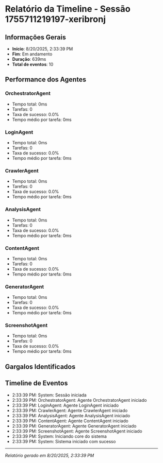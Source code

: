 
# Relatório da Timeline - Sessão 1755711219197-xeribronj

## Informações Gerais
- **Início**: 8/20/2025, 2:33:39 PM
- **Fim**: Em andamento
- **Duração**: 639ms
- **Total de eventos**: 10

## Performance dos Agentes
### OrchestratorAgent
- Tempo total: 0ms
- Tarefas: 0
- Taxa de sucesso: 0.0%
- Tempo médio por tarefa: 0ms

### LoginAgent
- Tempo total: 0ms
- Tarefas: 0
- Taxa de sucesso: 0.0%
- Tempo médio por tarefa: 0ms

### CrawlerAgent
- Tempo total: 0ms
- Tarefas: 0
- Taxa de sucesso: 0.0%
- Tempo médio por tarefa: 0ms

### AnalysisAgent
- Tempo total: 0ms
- Tarefas: 0
- Taxa de sucesso: 0.0%
- Tempo médio por tarefa: 0ms

### ContentAgent
- Tempo total: 0ms
- Tarefas: 0
- Taxa de sucesso: 0.0%
- Tempo médio por tarefa: 0ms

### GeneratorAgent
- Tempo total: 0ms
- Tarefas: 0
- Taxa de sucesso: 0.0%
- Tempo médio por tarefa: 0ms

### ScreenshotAgent
- Tempo total: 0ms
- Tarefas: 0
- Taxa de sucesso: 0.0%
- Tempo médio por tarefa: 0ms

## Gargalos Identificados


## Timeline de Eventos
- 2:33:39 PM: System: Sessão iniciada
- 2:33:39 PM: OrchestratorAgent: Agente OrchestratorAgent iniciado
- 2:33:39 PM: LoginAgent: Agente LoginAgent iniciado
- 2:33:39 PM: CrawlerAgent: Agente CrawlerAgent iniciado
- 2:33:39 PM: AnalysisAgent: Agente AnalysisAgent iniciado
- 2:33:39 PM: ContentAgent: Agente ContentAgent iniciado
- 2:33:39 PM: GeneratorAgent: Agente GeneratorAgent iniciado
- 2:33:39 PM: ScreenshotAgent: Agente ScreenshotAgent iniciado
- 2:33:39 PM: System: Iniciando core do sistema
- 2:33:39 PM: System: Sistema iniciado com sucesso

---
*Relatório gerado em 8/20/2025, 2:33:39 PM*
